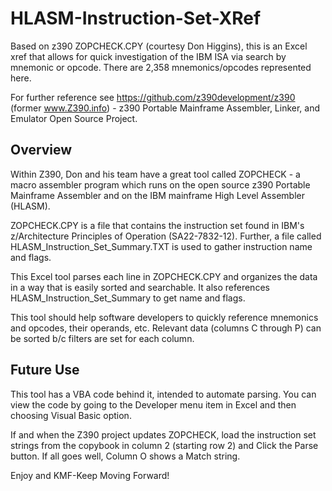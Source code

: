 # HLASM-Instruction-Set-XRef
Based on z390 ZOPCHECK.CPY (courtesy Don Higgins), this is an Excel xref that allows for quick investigation of the IBM ISA via search by mnemonic or opcode.  There are 2,358 mnemonics/opcodes represented here.

For further reference see https://github.com/z390development/z390 (former www.Z390.info) - z390 Portable Mainframe Assembler, Linker, and Emulator Open Source Project.

Overview
----------
Within Z390, Don and his team have a great tool called ZOPCHECK - a macro assembler program which runs on the open source z390 Portable Mainframe Assembler and on the IBM mainframe High Level Assembler (HLASM).

ZOPCHECK.CPY is a file that contains the instruction set found in IBM's z/Architecture Principles of Operation (SA22-7832-12). Further, a file called HLASM_Instruction_Set_Summary.TXT is used to gather instruction name and flags.

This Excel tool parses each line in ZOPCHECK.CPY and organizes the data in a way that is easily sorted and searchable. It also references HLASM_Instruction_Set_Summary to get name and flags.

This tool should help software developers to quickly reference mnemonics and opcodes, their operands, etc. Relevant data (columns C through P) can be sorted b/c filters are set for each column.

Future Use
----------
This tool has a VBA code behind it, intended to automate parsing. You can view the code by going to the Developer menu item in Excel and then choosing Visual Basic option. 

If and when the Z390 project updates ZOPCHECK, load the instruction set strings from the copybook in column 2 (starting row 2) and Click the Parse button. If all goes well, Column O shows a Match string.

Enjoy and KMF-Keep Moving Forward!
